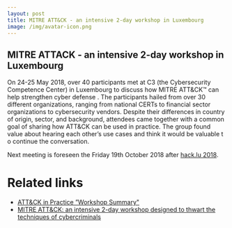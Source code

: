 ```yaml
---
layout: post
title: MITRE ATT&CK - an intensive 2-day workshop in Luxembourg
image: /img/avatar-icon.png
---
```


## MITRE ATTACK - an intensive 2-day workshop in Luxembourg

On 24-25 May 2018, over 40 participants met at C3 (the Cybersecurity Competence Center) in Luxembourg to discuss how MITRE ATT&CK™ can help strengthen cyber defense . The participants hailed
 from over 30 different organizations, ranging from national CERTs to financial sector organizations to cybersecurity vendors. Despite their differences in country of origin, sector, and background, attendees came together with a common goal of sharing how ATT&CK can be used in practice. The group found value about hearing each other’s use cases and think it would be valuable t
o continue the conversation.

Next meeting is foreseen the Friday 19th October 2018 after [hack.lu 2018](https://2018.hack.lu/).

# Related links

- [ ATT&CK in Practice ”Workshop Summary"](/img/ATT&CK-in-Practice-Workshop-Summary.pdf)
- [MITRE ATT&CK: an intensive 2-day workshop designed to thwart the techniques of cybercriminals](https://securitymadein.lu/news/miter-att-ck-an-intensive-2-day-workshop-designed-to-thwart-the-techniques-of-cybercriminals/)
